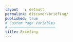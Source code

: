 ```yaml
---
layout   : default
permalink: discover/briefing/
published: true
# Custom Page Variables
# ─────────────────────
title: Briefing
---
```





